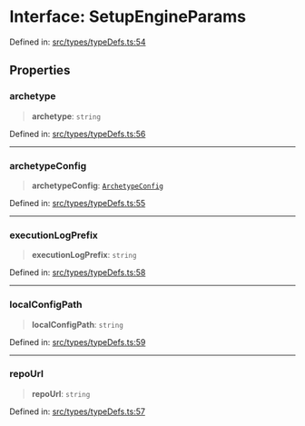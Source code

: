 # Interface: SetupEngineParams

Defined in: [src/types/typeDefs.ts:54](https://github.com/zotoio/x-fidelity/blob/f39ce89f1db3ea0cfe6f222cf6cc7fcd78a94dca/src/types/typeDefs.ts#L54)

## Properties

### archetype

> **archetype**: `string`

Defined in: [src/types/typeDefs.ts:56](https://github.com/zotoio/x-fidelity/blob/f39ce89f1db3ea0cfe6f222cf6cc7fcd78a94dca/src/types/typeDefs.ts#L56)

***

### archetypeConfig

> **archetypeConfig**: [`ArchetypeConfig`](ArchetypeConfig.md)

Defined in: [src/types/typeDefs.ts:55](https://github.com/zotoio/x-fidelity/blob/f39ce89f1db3ea0cfe6f222cf6cc7fcd78a94dca/src/types/typeDefs.ts#L55)

***

### executionLogPrefix

> **executionLogPrefix**: `string`

Defined in: [src/types/typeDefs.ts:58](https://github.com/zotoio/x-fidelity/blob/f39ce89f1db3ea0cfe6f222cf6cc7fcd78a94dca/src/types/typeDefs.ts#L58)

***

### localConfigPath

> **localConfigPath**: `string`

Defined in: [src/types/typeDefs.ts:59](https://github.com/zotoio/x-fidelity/blob/f39ce89f1db3ea0cfe6f222cf6cc7fcd78a94dca/src/types/typeDefs.ts#L59)

***

### repoUrl

> **repoUrl**: `string`

Defined in: [src/types/typeDefs.ts:57](https://github.com/zotoio/x-fidelity/blob/f39ce89f1db3ea0cfe6f222cf6cc7fcd78a94dca/src/types/typeDefs.ts#L57)

